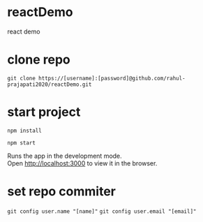 # reactDemo
react demo

# clone repo
`git clone https://[username]:[password]@github.com/rahul-prajapati2020/reactDemo.git`

# start project

`npm install`

`npm start`

Runs the app in the development mode.\
Open [http://localhost:3000](http://localhost:3000) to view it in the browser.

# set repo commiter

`git config user.name "[name]"`
`git config user.email "[email]"`
